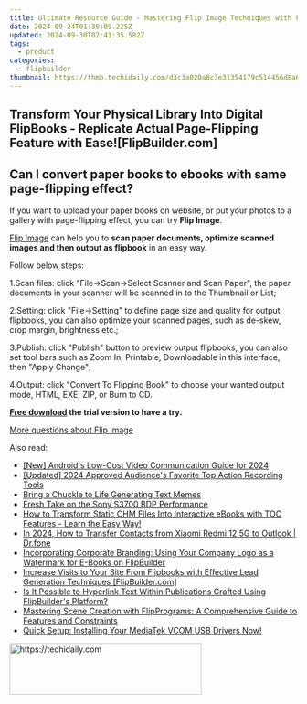 ```yaml
---
title: Ultimate Resource Guide - Mastering Flip Image Techniques with FlipImagePro
date: 2024-09-24T01:36:09.225Z
updated: 2024-09-30T02:41:35.582Z
tags:
  - product
categories:
  - flipbuilder
thumbnail: https://thmb.techidaily.com/d3c3a020a8c3e31354179c514456d8a6b689ea566aeb576eef913d65398f2493.jpg
---
```


## Transform Your Physical Library Into Digital FlipBooks - Replicate Actual Page-Flipping Feature with Ease![FlipBuilder.com]

## Can I convert paper books to ebooks with same page-flipping effect?

If you want to upload your paper books on website, or put your photos to a gallery with page-flipping effect, you can try **Flip Image**. 

[Flip Image](https://tools.techidaily.com/flipbuilder/products/) can help you to **scan paper documents, optimize scanned images and then output as flipbook** in an easy way.

Follow below steps:

1.Scan files: click "File->Scan->Select Scanner and Scan Paper", the paper documents in your scanner will be scanned in to the Thumbnail or List;

2.Setting: click "File->Setting" to define page size and quality for output flipbooks, you can also optimize your scanned pages, such as de-skew, crop margin, brightness etc.;

3.Publish: click "Publish" button to preview output flipbooks, you can also set tool bars such as Zoom In, Printable, Downloadable in this interface, then "Apply Change";

4.Output: click "Convert To Flipping Book" to choose your wanted output mode, HTML, EXE, ZIP, or Burn to CD.

**[Free download](https://tools.techidaily.com/flipbuilder/products/) the trial version to have a try.** 

[More questions about Flip Image](https://tools.techidaily.com/flipbuilder/products/)

<ins class="adsbygoogle"
     style="display:block"
     data-ad-format="autorelaxed"
     data-ad-client="ca-pub-7571918770474297"
     data-ad-slot="1223367746"></ins>

<ins class="adsbygoogle"
     style="display:block"
     data-ad-client="ca-pub-7571918770474297"
     data-ad-slot="8358498916"
     data-ad-format="auto"
     data-full-width-responsive="true"></ins>

<span class="atpl-alsoreadstyle">Also read:</span>
<div><ul>
<li><a href="https://screen-sharing-recording.techidaily.com/new-androids-low-cost-video-communication-guide-for-2024/"><u>[New] Android's Low-Cost Video Communication Guide for 2024</u></a></li>
<li><a href="https://desktop-recording.techidaily.com/updated-2024-approved-audiences-favorite-top-action-recording-tools/"><u>[Updated] 2024 Approved Audience's Favorite Top Action Recording Tools</u></a></li>
<li><a href="https://extra-resources.techidaily.com/bring-a-chuckle-to-life-generating-text-memes/"><u>Bring a Chuckle to Life Generating Text Memes</u></a></li>
<li><a href="https://extra-hints.techidaily.com/fresh-take-on-the-sony-s3700-bdp-performance/"><u>Fresh Take on the Sony S3700 BDP Performance</u></a></li>
<li><a href="https://fox-shield.techidaily.com/how-to-transform-static-chm-files-into-interactive-ebooks-with-toc-features-learn-the-easy-way/"><u>How to Transform Static CHM Files Into Interactive eBooks with TOC Features - Learn the Easy Way!</u></a></li>
<li><a href="https://android-transfer.techidaily.com/in-2024-how-to-transfer-contacts-from-xiaomi-redmi-12-5g-to-outlook-drfone-by-drfone-transfer-from-android-transfer-from-android/"><u>In 2024, How to Transfer Contacts from Xiaomi Redmi 12 5G to Outlook | Dr.fone</u></a></li>
<li><a href="https://fox-shield.techidaily.com/incorporating-corporate-branding-using-your-company-logo-as-a-watermark-for-e-books-on-flipbuilder/"><u>Incorporating Corporate Branding: Using Your Company Logo as a Watermark for E-Books on FlipBuilder</u></a></li>
<li><a href="https://fox-shield.techidaily.com/increase-visits-to-your-site-from-flipbooks-with-effective-lead-generation-techniques-flipbuildercom/"><u>Increase Visits to Your Site From Flipbooks with Effective Lead Generation Techniques [FlipBuilder.com]</u></a></li>
<li><a href="https://fox-shield.techidaily.com/is-it-possible-to-hyperlink-text-within-publications-crafted-using-flipbuilders-platform/"><u>Is It Possible to Hyperlink Text Within Publications Crafted Using FlipBuilder's Platform?</u></a></li>
<li><a href="https://fox-shield.techidaily.com/mastering-scene-creation-with-flipprograms-a-comprehensive-guide-to-features-and-constraints/"><u>Mastering Scene Creation with FlipPrograms: A Comprehensive Guide to Features and Constraints</u></a></li>
<li><a href="https://hardware-updates.techidaily.com/quick-setup-installing-your-mediatek-vcom-usb-drivers-now/"><u>Quick Setup: Installing Your MediaTek VCOM USB Drivers Now!</u></a></li>
</ul></div>

<!-- affiliate ads begin -->
<a href="https://aligracehair.sjv.io/c/5597632/2135416/19272" target="_top" id="2135416">
  <img src="//a.impactradius-go.com/display-ad/19272-2135416" border="0" alt="https://techidaily.com" width="336" height="90"/>
</a>
<img height="0" width="0" src="https://aligracehair.sjv.io/i/5597632/2135416/19272" style="position:absolute;visibility:hidden;" border="0" />
<!-- affiliate ads end -->

